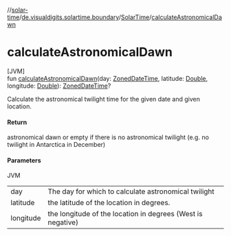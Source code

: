 //[solar-time](../../../index.md)/[de.visualdigits.solartime.boundary](../index.md)/[SolarTime](index.md)/[calculateAstronomicalDawn](calculate-astronomical-dawn.md)

# calculateAstronomicalDawn

[JVM]\
fun [calculateAstronomicalDawn](calculate-astronomical-dawn.md)(day: [ZonedDateTime](https://docs.oracle.com/javase/8/docs/api/java/time/ZonedDateTime.html), latitude: [Double](https://kotlinlang.org/api/latest/jvm/stdlib/kotlin/-double/index.html), longitude: [Double](https://kotlinlang.org/api/latest/jvm/stdlib/kotlin/-double/index.html)): [ZonedDateTime](https://docs.oracle.com/javase/8/docs/api/java/time/ZonedDateTime.html)?

Calculate the astronomical twilight time for the given date and given location.

#### Return

astronomical dawn or empty if there is no astronomical twilight (e.g. no twilight in Antarctica in December)

#### Parameters

JVM

| | |
|---|---|
| day | The day for which to calculate astronomical twilight |
| latitude | the latitude of the location in degrees. |
| longitude | the longitude of the location in degrees (West is negative) |

